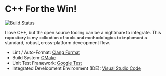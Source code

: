 # C++ For the Win!

[![Build Status](https://travis-ci.org/cjdrake/cppftw.svg?branch=master)](https://travis-ci.org/cjdrake/cppftw)

I love C++, but the open source tooling can be a nightmare to integrate.
This repository is my collection of tools and methodologies to implement a
standard, robust, cross-platform development flow.

* Lint / Auto-Format: [Clang Format][clangfmt]
* Build System: [CMake][cmake]
* Unit Test Framework: [Google Test][gtest]
* Integrated Development Environment (IDE): [Visual Studio Code][vscode]

[clangfmt]: http://clang.llvm.org/docs/ClangFormat.html
[cmake]: https://cmake.org/
[gtest]: https://github.com/google/googletest
[vscode]: https://code.visualstudio.com/
